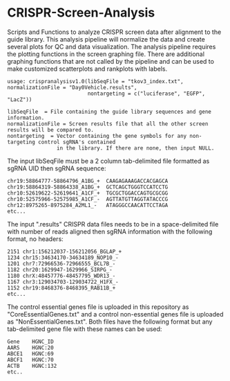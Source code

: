# CRISPR-Screen-Analysis
Scripts and Functions to analyze CRISPR screen data after alignment to the guide library. This analysis pipeline will normalize the data and create several plots for QC and data visualization. The analysis pipeline requires the plotting functions in the screen graphing file. There are additional graphing functions that are not called by the pipeline and can be used to make customized scatterplots and rankplots with labels.

```
usage: crispranalysisv1.0(libSeqFile = "tkov3_index.txt", normalizationFile = "Day0Vehicle.results", 
                          nontargeting = c("luciferase", "EGFP", "LacZ"))

libSeqFile  = File containing the guide library sequences and gene information.
normalizationFile = Screen results file that all the other screen results will be compared to.
nontargeting  = Vector containing the gene symbols for any non-targeting control sgRNA's contained 
                in the library. If there are none, then input NULL.
```
The input libSeqFile must be a 2 column tab-delimited file formatted as sgRNA UID then sgRNA sequence:
```
chr19:58864777-58864796_A1BG_+	CAAGAGAAAGACCACGAGCA
chr19:58864319-58864338_A1BG_+	GCTCAGCTGGGTCCATCCTG
chr10:52619622-52619641_A1CF_+	TGCGCTGGACCAGTGCGCGG
chr10:52575966-52575985_A1CF_-	AGTTATGTTAGGTATACCCG
chr12:8975265-8975284_A2ML1_-	ATAGGGCCAACATTCCTAGA
etc...
```

The input ".results" CRISPR data files needs to be in a space-delimited file with number of reads aligned then sgRNA information with the following format, no headers:
```
2151 chr1:156212037-156212056_BGLAP_+
1234 chr15:34634170-34634189_NOP10_-
1201 chr7:72966536-72966555_BCL7B_-
1182 chr20:1629947-1629966_SIRPG_-
1180 chrX:48457776-48457795_WDR13_-
1167 chr3:129034703-129034722_H1FX_-
1152 chr19:8468376-8468395_RAB11B_+
etc...
```
The control essential genes file is uploaded in this repository as "CoreEssentialGenes.txt" and a control non-essential genes file is uploaded as "NonEssentialGenes.txt". Both files have the following format but any tab-delimited gene file with these names can be used:
```
Gene	HGNC_ID
AARS	HGNC:20
ABCE1	HGNC:69
ABCF1	HGNC:70
ACTB	HGNC:132
etc..
```
